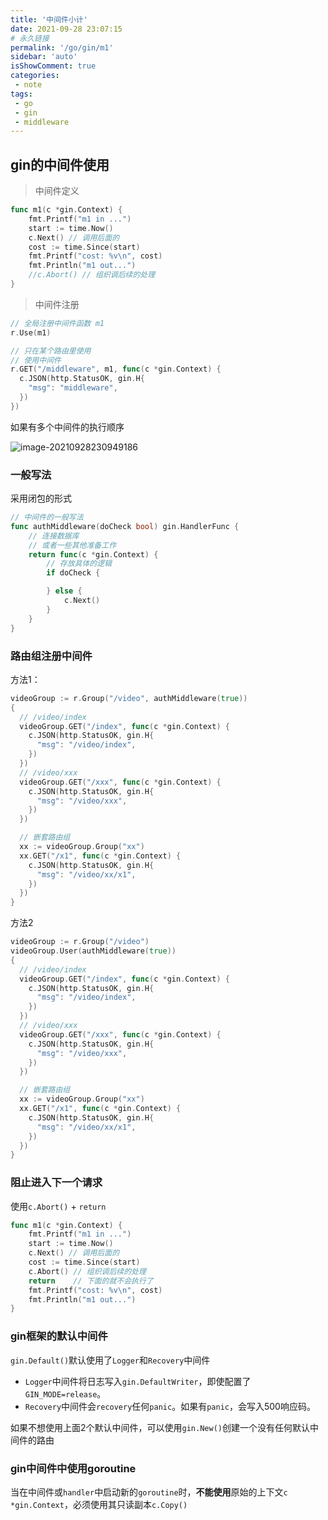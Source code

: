 ```yaml
---
title: '中间件小计'
date: 2021-09-28 23:07:15
# 永久链接
permalink: '/go/gin/m1'
sidebar: 'auto'
isShowComment: true
categories:
 - note
tags:
 - go
 - gin
 - middleware
---
```




## gin的中间件使用

>   中间件定义

```go
func m1(c *gin.Context) {
	fmt.Printf("m1 in ...")
	start := time.Now()
	c.Next() // 调用后面的
	cost := time.Since(start)
	fmt.Printf("cost: %v\n", cost)
	fmt.Println("m1 out...")
	//c.Abort() // 组织调后续的处理
}
```

>   中间件注册

```go
// 全局注册中间件函数 m1
r.Use(m1)
```



```go
// 只在某个路由里使用
// 使用中间件
r.GET("/middleware", m1, func(c *gin.Context) {
  c.JSON(http.StatusOK, gin.H{
    "msg": "middleware",
  })
})
```



<!-- more -->



如果有多个中间件的执行顺序

![image-20210928230949186](/vue-blog/assets/images/image-20210928230949186.png)



### 一般写法

采用闭包的形式

```go
// 中间件的一般写法
func authMiddleware(doCheck bool) gin.HandlerFunc {
	// 连接数据库
	// 或者一些其他准备工作
	return func(c *gin.Context) {
		// 存放具体的逻辑
		if doCheck {

		} else {
			c.Next()
		}
	}
}

```



### 路由组注册中间件

方法1：

```go
videoGroup := r.Group("/video", authMiddleware(true))
{
  // /video/index
  videoGroup.GET("/index", func(c *gin.Context) {
    c.JSON(http.StatusOK, gin.H{
      "msg": "/video/index",
    })
  })
  // /video/xxx
  videoGroup.GET("/xxx", func(c *gin.Context) {
    c.JSON(http.StatusOK, gin.H{
      "msg": "/video/xxx",
    })
  })

  // 嵌套路由组
  xx := videoGroup.Group("xx")
  xx.GET("/x1", func(c *gin.Context) {
    c.JSON(http.StatusOK, gin.H{
      "msg": "/video/xx/x1",
    })
  })
}
```



方法2

```go
videoGroup := r.Group("/video")
videoGroup.User(authMiddleware(true))
{
  // /video/index
  videoGroup.GET("/index", func(c *gin.Context) {
    c.JSON(http.StatusOK, gin.H{
      "msg": "/video/index",
    })
  })
  // /video/xxx
  videoGroup.GET("/xxx", func(c *gin.Context) {
    c.JSON(http.StatusOK, gin.H{
      "msg": "/video/xxx",
    })
  })

  // 嵌套路由组
  xx := videoGroup.Group("xx")
  xx.GET("/x1", func(c *gin.Context) {
    c.JSON(http.StatusOK, gin.H{
      "msg": "/video/xx/x1",
    })
  })
}
```



### 阻止进入下一个请求

使用`c.Abort()` + `return`

```go
func m1(c *gin.Context) {
	fmt.Printf("m1 in ...")
	start := time.Now()
	c.Next() // 调用后面的
	cost := time.Since(start)
	c.Abort() // 组织调后续的处理
	return    // 下面的就不会执行了
	fmt.Printf("cost: %v\n", cost)
	fmt.Println("m1 out...")
}
```



### gin框架的默认中间件

`gin.Default()`默认使用了`Logger`和`Recovery`中间件

-   `Logger`中间件将日志写入`gin.DefaultWriter`，即使配置了`GIN_MODE=release`。
-   `Recovery`中间件会`recovery`任何`panic`。如果有`panic`，会写入500响应码。

如果不想使用上面2个默认中间件，可以使用`gin.New()`创建一个没有任何默认中间件的路由



### gin中间件中使用goroutine

当在中间件或`handler`中启动新的`goroutine`时，**不能使用**原始的上下文`c *gin.Context`，必须使用其只读副本`c.Copy()`
